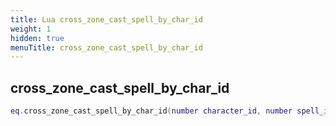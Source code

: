 ```yaml
---
title: Lua cross_zone_cast_spell_by_char_id
weight: 1
hidden: true
menuTitle: cross_zone_cast_spell_by_char_id
---
```

## cross_zone_cast_spell_by_char_id
```lua
eq.cross_zone_cast_spell_by_char_id(number character_id, number spell_id) -- void
```